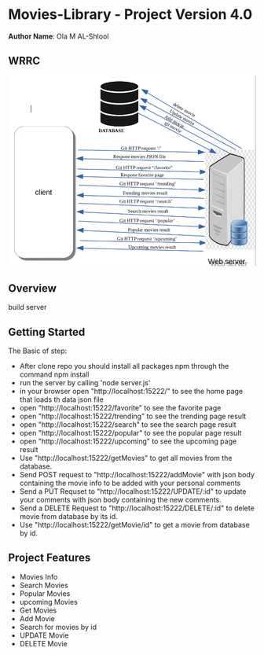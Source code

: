 # Movies-Library - Project Version 4.0
**Author Name**: Ola M AL-Shlool
## WRRC
![image](/assest/WRRC4.png)
## Overview
build server
## Getting Started
The Basic of step:

- After clone repo you should install all packages npm through the command npm install
- run the server by calling 'node server.js'
- in your browser open "http://localhost:15222/" to see the home page that loads th data json file
- open "http://localhost:15222/favorite" to see the favorite page
- open "http://localhost:15222/trending" to see the trending page result
- open "http://localhost:15222/search" to see the search page result
- open "http://localhost:15222/popular" to see the popular page result
- open "http://localhost:15222/upcoming" to see the upcoming page result
- Use "http://localhost:15222/getMovies" to get all movies from the database.
- Send POST request to "http://localhost:15222/addMovie" with json body containing the movie info to be added with your personal comments
- Send a PUT Requset to "http://localhost:15222/UPDATE/:id" to update your comments with json body containing the new comments.
- Send a DELETE Request to "http://localhost:15222/DELETE/:id" to delete movie from database by its id.
- Use "http://localhost:15222/getMovie/id" to get a movie from database by id.
## Project Features
- Movies Info
- Search Movies
- Popular Movies
- upcoming Movies
- Get Movies
- Add Movie
- Search for movies by id
- UPDATE Movie
- DELETE Movie
